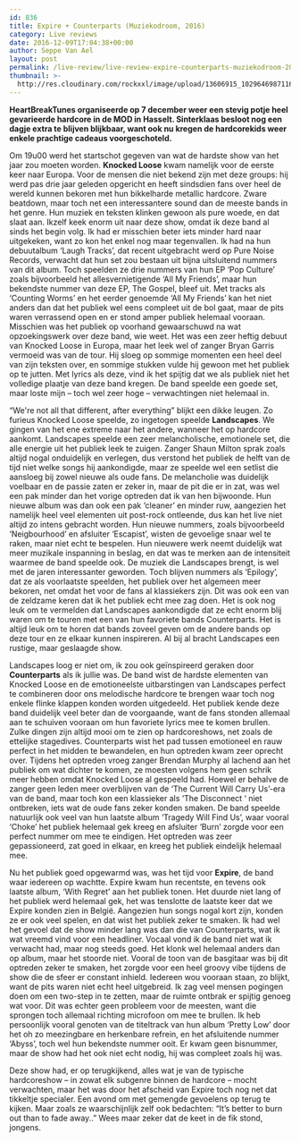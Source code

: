 ```yaml
---
id: 836
title: Expire + Counterparts (Muziekodroom, 2016)
category: Live reviews
date: 2016-12-09T17:04:38+00:00
author: Seppe Van Ael
layout: post
permalink: /live-review/live-review-expire-counterparts-muziekodroom-2016/
thumbnail: >-
  http://res.cloudinary.com/rockxxl/image/upload/13606915_1029646987116462_6480729479719295009_n.jpg
---
```

**HeartBreakTunes organiseerde op 7 december weer een stevig potje heel gevarieerde hardcore in de MOD in Hasselt. Sinterklaas besloot nog een dagje extra te blijven blijkbaar, want ook nu kregen de hardcorekids weer enkele prachtige cadeaus voorgeschoteld.**

Om 19u00 werd het startschot gegeven van wat de hardste show van het jaar zou moeten worden. **Knocked Loose** kwam namelijk voor de eerste keer naar Europa. Voor de mensen die niet bekend zijn met deze groups: hij werd pas drie jaar geleden opgericht en heeft sindsdien fans over heel de wereld kunnen bekoren met hun bikkelharde metallic hardcore. Zware beatdown, maar toch net een interessantere sound dan de meeste bands in het genre. Hun muziek en teksten klinken gewoon als pure woede, en dat slaat aan. Ikzelf keek enorm uit naar deze show, omdat ik deze band al sinds het begin volg. Ik had er misschien beter iets minder hard naar uitgekeken, want zo kon het enkel nog maar tegenvallen. Ik had na hun debuutalbum ‘Laugh Tracks’, dat recent uitgebracht werd op Pure Noise Records, verwacht dat hun set zou bestaan uit bijna uitsluitend nummers van dit album. Toch speelden ze drie nummers van hun EP ‘Pop Culture’ zoals bijvoorbeeld het allesvernietigende ‘All My Friends’, maar hun bekendste nummer van deze EP, The Gospel, bleef uit. Met tracks als ‘Counting Worms’ en het eerder genoemde ‘All My Friends’ kan het niet anders dan dat het publiek wel eens compleet uit de bol gaat, maar de pits waren verrassend open en er stond amper publiek helemaal vooraan. Misschien was het publiek op voorhand gewaarschuwd na wat opzoekingswerk over deze band, wie weet. Het was een zeer heftig debuut van Knocked Loose in Europa, maar het leek wel of zanger Bryan Garris vermoeid was van de tour. Hij sloeg op sommige momenten een heel deel van zijn teksten over, en sommige stukken vulde hij gewoon met het publiek op te jutten. Met lyrics als deze, vind ik het spijtig dat we als publiek niet het volledige plaatje van deze band kregen. De band speelde een goede set, maar loste mijn – toch wel zeer hoge – verwachtingen niet helemaal in.

“We're not all that different, after everything” blijkt een dikke leugen. Zo furieus Knocked Loose speelde, zo ingetogen speelde **Landscapes**. We gingen van het ene extreme naar het andere, wanneer het op hardcore aankomt. Landscapes speelde een zeer melancholische, emotionele set, die alle energie uit het publiek leek te zuigen. Zanger Shaun Milton sprak zoals altijd nogal onduidelijk en verlegen, dus verstond het publiek de helft van de tijd niet welke songs hij aankondigde, maar ze speelde wel een setlist die aansloeg bij zowel nieuwe als oude fans. De melancholie was duidelijk voelbaar en de passie zaten er zeker in, maar de pit die er in zat, was wel een pak minder dan het vorige optreden dat ik van hen bijwoonde. Hun nieuwe album was dan ook een pak ‘cleaner’ en minder ruw, aangezien het namelijk heel veel elementen uit post-rock ontleende, dus kan het live niet altijd zo intens gebracht worden. Hun nieuwe nummers, zoals bijvoorbeeld ‘Neigbourhood’ en afsluiter ‘Escapist’, wisten de gevoelige snaar wel te raken, maar niet echt te bespelen. Hun nieuwere werk neemt duidelijk wat meer muzikale inspanning in beslag, en dat was te merken aan de intensiteit waarmee de band speelde ook. De muziek die Landscapes brengt, is wel met de jaren interessanter geworden. Toch blijven nummers als ‘Epilogy’, dat ze als voorlaatste speelden, het publiek over het algemeen meer bekoren, net omdat het voor de fans al klassiekers zijn. Dit was ook een van de zeldzame keren dat ik het publiek echt mee zag doen. Het is ook nog leuk om te vermelden dat Landscapes aankondigde dat ze echt enorm blij waren om te touren met een van hun favoriete bands Counterparts. Het is altijd leuk om te horen dat bands zoveel geven om de andere bands op deze tour en ze elkaar kunnen inspireren. Al bij al bracht Landscapes een rustige, maar geslaagde show.

Landscapes loog er niet om, ik zou ook geïnspireerd geraken door **Counterparts** als ik jullie was. De band wist de hardste elementen van Knocked Loose en de emotioneelste uitbarstingen van Landscapes perfect te combineren door ons melodische hardcore te brengen waar toch nog enkele flinke klappen konden worden uitgedeeld. Het publiek kende deze band duidelijk veel beter dan de voorgaande, want de fans stonden allemaal aan te schuiven vooraan om hun favoriete lyrics mee te komen brullen. Zulke dingen zijn altijd mooi om te zien op hardcoreshows, net zoals de ettelijke stagedives. Counterparts wist het pad tussen emotioneel en rauw perfect in het midden te bewandelen, en hun optreden kwam zeer oprecht over. Tijdens het optreden vroeg zanger Brendan Murphy al lachend aan het publiek om wat dichter te komen, ze moesten volgens hem geen schrik meer hebben omdat Knocked Loose al gespeeld had. Hoewel er behalve de zanger geen leden meer overblijven van de ‘The Current Will Carry Us’-era van de band, maar toch kon een klassieker als ‘The Disconnect ‘ niet ontbreken, iets wat de oude fans zeker konden smaken. De band speelde natuurlijk ook veel van hun laatste album ‘Tragedy Will Find Us’, waar vooral ‘Choke’ het publiek helemaal gek kreeg en afsluiter ‘Burn’ zorgde voor een perfect nummer om mee te eindigen. Het optreden was zeer gepassioneerd, zat goed in elkaar, en kreeg het publiek eindelijk helemaal mee.

Nu het publiek goed opgewarmd was, was het tijd voor **Expire**, de band waar iedereen op wachtte. Expire kwam hun recentste, en tevens ook laatste album, ‘With Regret’ aan het publiek tonen. Het duurde niet lang of het publiek werd helemaal gek, het was tenslotte de laatste keer dat we Expire konden zien in België. Aangezien hun songs nogal kort zijn, konden ze er ook veel spelen, en dat wist het publiek zeker te smaken. Ik had wel het gevoel dat de show minder lang was dan die van Counterparts, wat ik wat vreemd vind voor een headliner. Vocaal vond ik de band niet wat ik verwacht had, maar nog steeds goed. Het klonk wel helemaal anders dan op album, maar het stoorde niet. Vooral de toon van de basgitaar was bij dit optreden zeker te smaken, het zorgde voor een heel groovy vibe tijdens de show die de sfeer er constant inhield. Iedereen wou vooraan staan, zo blijkt, want de pits waren niet echt heel uitgebreid. Ik zag veel mensen pogingen doen om een two-step in te zetten, maar de ruimte ontbrak er spijtig genoeg wat voor. Dit was echter geen probleem voor de meesten, want die sprongen toch allemaal richting microfoon om mee te brullen. Ik heb persoonlijk vooral genoten van de titeltrack van hun album ‘Pretty Low’ door het oh zo meezingbare en herkenbare refrein, en het afsluitende nummer ‘Abyss’, toch wel hun bekendste nummer ooit. Er kwam geen bisnummer, maar de show had het ook niet echt nodig, hij was compleet zoals hij was.

Deze show had, er op terugkijkend, alles wat je van de typische hardcoreshow – in zowat elk subgenre binnen de hardcore – mocht verwachten, maar het was door het afscheid van Expire toch nog net dat tikkeltje specialer. Een avond om met gemengde gevoelens op terug te kijken. Maar zoals ze waarschijnlijk zelf ook bedachten: “It’s better to burn out than to fade away..” Wees maar zeker dat de keet in de fik stond, jongens.